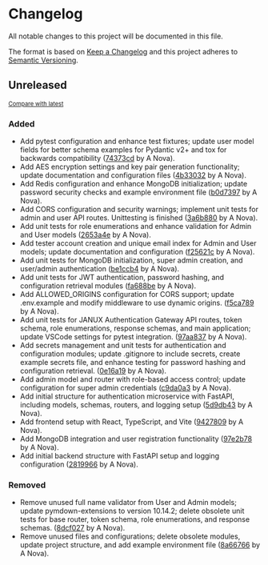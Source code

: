 # Changelog

All notable changes to this project will be documented in this file.

The format is based on [Keep a Changelog](http://keepachangelog.com/en/1.0.0/)
and this project adheres to [Semantic Versioning](http://semver.org/spec/v2.0.0.html).

<!-- insertion marker -->
## Unreleased

<small>[Compare with latest](https://github.com/fox-techniques/janux-auth-gateway/compare/236ab30b96567572943499d47db3769df44a7c09...HEAD)</small>

### Added

- Add pytest configuration and enhance test fixtures; update user model fields for better schema examples for Pydantic v2+ and tox for backwards compatibility ([74373cd](https://github.com/fox-techniques/janux-auth-gateway/commit/74373cd62c02e8a354314728699f006e94a0730f) by A Nova).
- Add AES encryption settings and key pair generation functionality; update documentation and configuration files ([4b33032](https://github.com/fox-techniques/janux-auth-gateway/commit/4b33032e43d95848c65fae404570354bce07f111) by A Nova).
- Add Redis configuration and enhance MongoDB initialization; update password security checks and example environment file ([b0d7397](https://github.com/fox-techniques/janux-auth-gateway/commit/b0d73976edc3100758d8e355c264e122e4fd3956) by A Nova).
- Add CORS configuration and security warnings; implement unit tests for admin and user API routes. Unittesting is finished ([3a6b880](https://github.com/fox-techniques/janux-auth-gateway/commit/3a6b880227b7f80d0e23f856b8684c3496c9bb7f) by A Nova).
- Add unit tests for role enumerations and enhance validation for Admin and User models ([2653a4e](https://github.com/fox-techniques/janux-auth-gateway/commit/2653a4eb92ab078439eea122a2e581a33ddb0ae3) by A Nova).
- Add tester account creation and unique email index for Admin and User models; update documentation and configuration ([f25621c](https://github.com/fox-techniques/janux-auth-gateway/commit/f25621cd7ea3dfc615bde48a19e42f9c79a5f95b) by A Nova).
- Add unit tests for MongoDB initialization, super admin creation, and user/admin authentication ([be1ccb4](https://github.com/fox-techniques/janux-auth-gateway/commit/be1ccb44790a58fdd224359768bbc3d8574b7e29) by A Nova).
- Add unit tests for JWT authentication, password hashing, and configuration retrieval modules ([fa688be](https://github.com/fox-techniques/janux-auth-gateway/commit/fa688be1a939d4aefe64bfb9a7414e7ff564e90f) by A Nova).
- Add ALLOWED_ORIGINS configuration for CORS support; update .env.example and modify middleware to use dynamic origins. ([f5ca789](https://github.com/fox-techniques/janux-auth-gateway/commit/f5ca789614b5d7bf12445f19c6dc31bf7c897aa4) by A Nova).
- Add unit tests for JANUX Authentication Gateway API routes, token schema, role enumerations, response schemas, and main application; update VSCode settings for pytest integration. ([97aa837](https://github.com/fox-techniques/janux-auth-gateway/commit/97aa837d70f454e7056e384803a02342218abdc9) by A Nova).
- Add secrets management and unit tests for authentication and configuration modules; update .gitignore to include secrets, create example secrets file, and enhance testing for password hashing and configuration retrieval. ([0e16a19](https://github.com/fox-techniques/janux-auth-gateway/commit/0e16a19f68d1d32d8fb897962c9832b9f90ff26b) by A Nova).
- Add admin model and router with role-based access control; update configuration for super admin credentials ([c9da0a3](https://github.com/fox-techniques/janux-auth-gateway/commit/c9da0a36ddad39b30a436e06f1cf5caa3066c675) by A Nova).
- Add initial structure for authentication microservice with FastAPI, including models, schemas, routers, and logging setup ([5d9db43](https://github.com/fox-techniques/janux-auth-gateway/commit/5d9db43a86494746fbe44d38aa4e68e47ac05d6a) by A Nova).
- Add frontend setup with React, TypeScript, and Vite ([9427809](https://github.com/fox-techniques/janux-auth-gateway/commit/942780950127f07ca99741a54cca355a919e2f33) by A Nova).
- Add MongoDB integration and user registration functionality ([97e2b78](https://github.com/fox-techniques/janux-auth-gateway/commit/97e2b780382e180110b709624498cc26ad86280d) by A Nova).
- Add initial backend structure with FastAPI setup and logging configuration ([2819966](https://github.com/fox-techniques/janux-auth-gateway/commit/28199668e7dce4c7673feb303c6c2d7687e5c863) by A Nova).

### Removed

- Remove unused full name validator from User and Admin models; update pymdown-extensions to version 10.14.2; delete obsolete unit tests for base router, token schema, role enumerations, and response schemas. ([8dcf027](https://github.com/fox-techniques/janux-auth-gateway/commit/8dcf027e373ee6b50e4d45c69899bd8123f52c8e) by A Nova).
- Remove unused files and configurations; delete obsolete modules, update project structure, and add example environment file ([8a66766](https://github.com/fox-techniques/janux-auth-gateway/commit/8a66766f7e9b708f12b536d9b48c55b18bd1d600) by A Nova).

<!-- insertion marker -->
